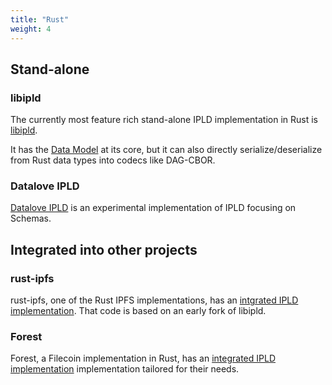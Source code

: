 ```yaml
---
title: "Rust"
weight: 4
---
```


## Stand-alone

### libipld

The currently most feature rich stand-alone IPLD implementation in Rust is [libipld](https://github.com/ipfs-rust/libipld).

It has the [Data Model](/glossary/#data-model) at its core, but it can also directly serialize/deserialize from Rust data types into codecs like DAG-CBOR.

### Datalove IPLD

[Datalove IPLD](https://github.com/datalove-app/ipld) is an experimental implementation of IPLD focusing on Schemas.

## Integrated into other projects

### rust-ipfs

rust-ipfs, one of the Rust IPFS implementations, has an [intgrated IPLD implementation](https://github.com/rs-ipfs/rust-ipfs/tree/master/src/ipld). That code is based on an early fork of libipld.

### Forest

Forest, a Filecoin implementation in Rust, has an [integrated IPLD implementation](https://github.com/ChainSafe/forest/tree/main/ipld) implementation tailored for their needs.
